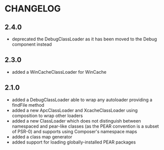 CHANGELOG
=========

2.4.0
-----

 * deprecated the DebugClassLoader as it has been moved to the Debug component instead

2.3.0
-----

 * added a WinCacheClassLoader for WinCache

2.1.0
-----

 * added a DebugClassLoader able to wrap any autoloader providing a findFile
   method
 * added a new ApcClassLoader and XcacheClassLoader using composition to wrap
   other loaders
 * added a new ClassLoader which does not distinguish between namespaced and
   pear-like classes (as the PEAR convention is a subset of PSR-0) and
   supports using Composer's namespace maps
 * added a class map generator
 * added support for loading globally-installed PEAR packages
